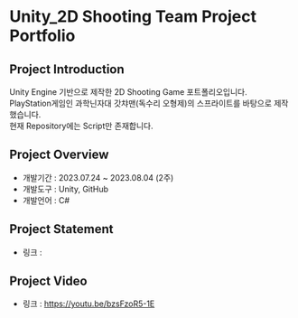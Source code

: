 # Unity_2D Shooting Team Project Portfolio
## Project Introduction
Unity Engine 기반으로 제작한 2D Shooting Game 포트폴리오입니다.
<br/>PlayStation게임인 과학닌자대 갓챠맨(독수리 오형제)의 스프라이트를 바탕으로 제작했습니다.
<br/>현재 Repository에는 Script만 존재합니다.

## Project Overview
- 개발기간 : 2023.07.24 ~ 2023.08.04 (2주)
- 개발도구 : Unity, GitHub
- 개발언어 : C#

## Project Statement
- 링크 : 

## Project Video
- 링크 : https://youtu.be/bzsFzoR5-1E
